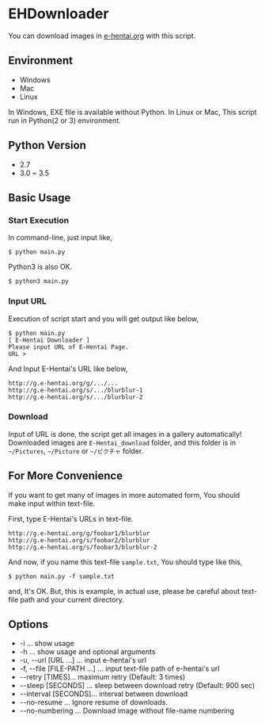 # EHDownloader

You can download images in [e-hentai.org](http://e-hentai.org/) with this script.



## Environment
* Windows
* Mac
* Linux

In Windows, EXE file is available without Python.
In Linux or Mac, This script run in Python(2 or 3) environment.



## Python Version
* 2.7
* 3.0 ~ 3.5



## Basic Usage

### Start Execution
In command-line, just input like,

```
$ python main.py
```

Python3 is also OK.

```
$ python3 main.py
```

### Input URL
Execution of script start and you will get output like below,

```
$ python main.py
[ E-Hentai Downloader ]
Please input URL of E-Hentai Page.
URL > 
```

And Input E-Hentai's URL like below, 

```
http://g.e-hentai.org/g/.../...
http://g.e-hentai.org/s/.../blurblur-1
http://g.e-hentai.org/s/.../blurblur-2
```

### Download
Input of URL is done, the script get all images in a gallery automatically!
Downloaded images are `E-Hentai_download` folder, and this folder is in 
`~/Pictures`, `~/Picture` or `~/ピクチャ` folder.



## For More Convenience

If you want to get many of images in more automated form,
You should make input within text-file.

First, type E-Hentai's URLs in text-file.

```
http://g.e-hentai.org/g/foobar1/blurblur
http://g.e-hentai.org/s/foobar2/blurblur
http://g.e-hentai.org/s/foobar3/blurblur-2
```

And now, if you name this text-file `sample.txt`,
You should type like this,

```
$ python main.py -f sample.txt
```

and, It's OK. But, this is example, in actual use,
please be careful about text-file path and your current directory.



## Options
* -i ... show usage
* -h ... show usage and optional arguments
* -u, --url [URL ...] ... input e-hentai's url
* -f, --file [FILE-PATH ...] ... input text-file path of e-hentai's url
* --retry [TIMES]... maximum retry (Default: 3 times)
* --sleep [SECONDS] ... sleep between download retry (Default: 900 sec)
* --interval [SECONDS]... interval between download
* --no-resume ... Ignore resume of downloads.
* --no-numbering ... Download image without file-name numbering


